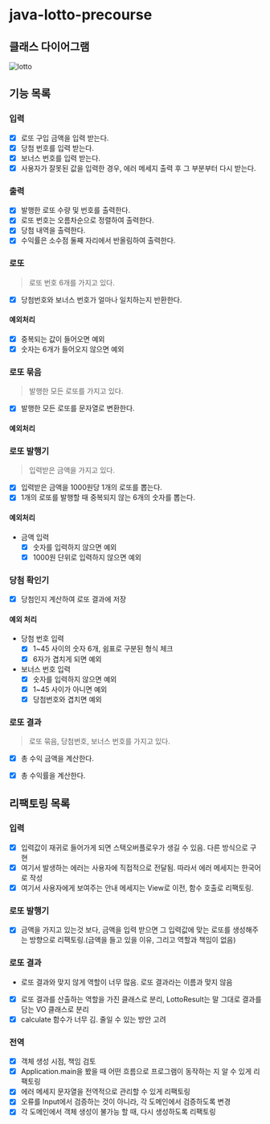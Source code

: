 # java-lotto-precourse
## 클래스 다이어그램
![lotto](https://github.com/user-attachments/assets/63330d8b-5d2e-452b-b265-2557ce051472)

## 기능 목록

### 입력
- [x] 로또 구입 금액을 입력 받는다.
- [x] 당첨 번호를 입력 받는다.
- [x] 보너스 번호를 입력 받는다.
- [x] 사용자가 잘못된 값을 입력한 경우, 에러 메세지 출력 후 그 부분부터 다시 받는다.

### 출력
- [x] 발행한 로또 수량 및 번호를 출력한다.
- [x] 로또 번호는 오름차순으로 정렬하여 출력한다.
- [x] 당첨 내역을 출력한다.
- [x] 수익률은 소수점 둘째 자리에서 반올림하여 출력한다.

### 로또
> 로또 번호 6개를 가지고 있다.
- [x] 당첨번호와 보너스 번호가 얼마나 일치하는지 반환한다.

#### 예외처리
- [x] 중복되는 값이 들어오면 예외
- [x] 숫자는 6개가 들어오지 않으면 예외

### 로또 묶음
> 발행한 모든 로또를 가지고 있다.
- [x] 발행한 모든 로또를 문자열로 변환한다.

#### 예외처리


### 로또 발행기
> 입력받은 금액을 가지고 있다.
- [x] 입력받은 금액을 1000원당 1개의 로또를 뽑는다.
- [x] 1개의 로또를 발행할 때 중복되지 않는 6개의 숫자를 뽑는다.

#### 예외처리

- 금액 입력
  - [x] 숫자를 입력하지 않으면 예외
  - [x] 1000원 단위로 입력하지 않으면 예외

### 당첨 확인기
- [x] 당첨인지 계산하여 로또 결과에 저장

#### 예외 처리
- 당첨 번호 입력
  - [x] 1~45 사이의 숫자 6개, 쉼표로 구분된 형식 체크
  - [x] 6자가 겹치게 되면 예외

- 보너스 번호 입력
  - [x] 숫자를 입력하지 않으면 예외
  - [x] 1~45 사이가 아니면 예외
  - [x] 당첨번호와 겹치면 예외

### 로또 결과
> 로또 묶음, 당첨번호, 보너스 번호를 가지고 있다.
- [x] 총 수익 금액을 계산한다.
- [x] 총 수익률을 계산한다.


## 리팩토링 목록
### 입력
- [x] 입력값이 재귀로 들어가게 되면 스택오버플로우가 생길 수 있음. 다른 방식으로 구현
- [x] 여기서 발생하는 에러는 사용자에 직접적으로 전달됨. 따라서 에러 메세지는 한국어로 작성
- [x] 여기서 사용자에게 보여주는 안내 메세지는 View로 이전, 함수 호출로 리팩토링.

### 로또 발행기
- [x] 금액을 가지고 있는것 보다, 금액을 입력 받으면 그 입력값에 맞는 로또를 생성해주는 방향으로 리팩토링.(금액을 들고 있을 이유, 그리고 역할과 책임이 없음)

### 로또 결과
- 로또 결과와 맞지 않게 역할이 너무 많음. 로또 결과라는 이름과 맞지 않음
- [x] 로또 결과를 산출하는 역할을 가진 클래스로 분리, LottoResult는 말 그대로 결과를 담는 VO 클래스로 분리
- [x] calculate 함수가 너무 김. 줄일 수 있는 방안 고려 

### 전역
- [x] 객체 생성 시점, 책임 검토
- [x] Application.main을 봤을 때 어떤 흐름으로 프로그램이 동작하는 지 알 수 있게 리팩토링
- [x] 에러 메세지 문자열을 전역적으로 관리할 수 있게 리팩토링
- [x] 오류를 Input에서 검증하는 것이 아니라, 각 도메인에서 검증하도록 변경
- [x] 각 도메인에서 객체 생성이 불가능 할 때, 다시 생성하도록 리팩토링
